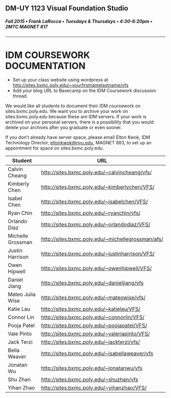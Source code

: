 ## DM-UY 1123 Visual Foundation Studio
##### Fall 2015 • Frank LaRocca • Tuesdays & Thursdays • 4:30-6:20pm • 2MTC MAGNET 817 
---

# IDM COURSEWORK DOCUMENTATION

* Set up your class website using wordpress at http://sites.bxmc.poly.edu/~yourfirstnamelastname/vfs
* Add your blog URL to Basecamp on the IDM Coursework discussion thread.

We would like all students to document their IDM coursework on sites.bxmc.poly.edu. We want you to archive your work on sites.bxmc.poly.edu because these are IDM servers. If your work is archived on your personal servers, there is a possibility that you would delete your archives after you graduate or even sooner.

If you don’t already have server space, please email Elton Kwok, IDM Technology Director, eltonkwok@nyu.edu, MAGNET 883, to set up an appointment for space on sites.bxmc.poly.edu.


Student | URL
--- | ---
Calvin Cheang | http://sites.bxmc.poly.edu/~calvincheang/vfs/
Kimberly Chen | http://sites.bxmc.poly.edu/~kimberlychen/VFS/
Isabel Chen | http://sites.bxmc.poly.edu/~isabelchen/VFS/
Ryan Chin | http://sites.bxmc.poly.edu/~ryanchin/vfs/
Orlando Diaz | http://sites.bxmc.poly.edu/~orlandodiaz/VFS/
Michelle Grossman | http://sites.bxmc.poly.edu/~michellegrossman/afs/
Justin Harrison | http://sites.bxmc.poly.edu/~justinharrison/VFS/
Owen Hipwell | http://sites.bxmc.poly.edu/~owenhipwell/VFS/
Daniel Jiang | http://sites.bxmc.poly.edu/~danieljiang/vfs
Mateo Julia Wise | http://sites.bxmc.poly.edu/~mateowise/vfs/
Katie Lau | http://sites.bxmc.poly.edu/~katielau/VFS/
Connor Lin | http://sites.bxmc.poly.edu/~connorlin/VFS/
Pooja Patel | http://sites.bxmc.poly.edu/~poojapatel/VFS/
Vale Pinto | http://sites.bxmc.poly.edu/~valeriapinto/VFS/
Jack Terzi | http://sites.bxmc.poly.edu/~jackterzi/vfs/
Bella Weaver | http://sites.bxmc.poly.edu/~isabellaweaver/vfs
Jonatan Wu | http://sites.bxmc.poly.edu/~jonatanwu/vfs
Shu Zhan | http://sites.bxmc.poly.edu/~shuzhan/vfs
Yihan Zhao | http://sites.bxmc.poly.edu/~yihanzhao/VFS/